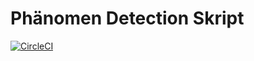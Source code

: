# Phänomen Detection Skript
[![CircleCI](https://circleci.com/achenbachsven/CircleCI-Public/learningSkript.svg?style=svg&circle-token=6715e4f37e6b8cee04ea7f1812ac00fb135199f9)](https://circleci.com/achenbachsven/CircleCI-Public/learningSkript/)
